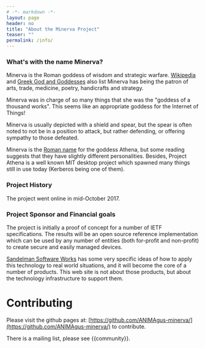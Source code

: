 ```yaml
---
# -*- markdown -*-
layout: page
header: no
title: "About the Minerva Project"
teaser: ""
permalink: /info/
---
```


### What's with the name Minerva?

Minerva is the Roman goddess of wisdom and strategic warfare.
[Wikipedia](https://en.m.wikipedia.org/wiki/Minerva) and
[Greek God and Goddesses](https://greekgodsandgoddesses.net/goddesses/minerva/)
also list Minerva has being the patron of arts, trade, medicine, poetry, handicrafts and strategy.

Minerva was in charge of so many things that she was the "goddess of a thousand works".
This seems like an appropriate goddess for the Internet of Things!

Minerva is usually depicted with a shield and spear, but the spear is often noted to not be in a
position to attack, but rather defending, or offering sympathy to those defeated.

Minerva is the [Roman name](https://greekgodsandgoddesses.net/greek-vs-roman-gods/) for the
goddess Athena, but some reading suggests that they have slightly different personalities.
Besides, Project Athena is a well known MIT desktop project which spawned many things still in use
today (Kerberos being one of them).

### Project History

The project went online in mid-October 2017.

### Project Sponsor and Financial goals

The project is initially a proof of concept for a number of IETF
specifications.  The results will be an open source reference implementation
which can be used by any number of entities (both for-profit and non-profit)
to create secure and easily managed devices.

[Sandelman Software Works](http://www.sandelman.ca/) has some very specific
ideas of how to apply this technology to real world situations, and it will
become the core of a number of products.   This web site is not about those
products, but about the technology infrastructure to support them.

# Contributing

Please visit the github pages at: [https://github.com/ANIMAgus-minerva/](https://github.com/ANIMAgus-minerva/) to contribute.

There is a mailing list, please see {{community}}.
